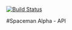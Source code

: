 [![Build Status](https://teraxas.visualstudio.com/Personal/_apis/build/status/teraxas.spaceman-alpha-api?branchName=master)](https://teraxas.visualstudio.com/Personal/_build/latest?definitionId=3&branchName=master)

#Spaceman Alpha - API
